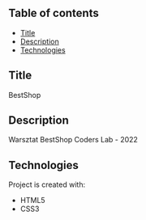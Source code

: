 ## Table of contents
* [Title](#title)
* [Description](#description)
* [Technologies](#technologies)

## Title
BestShop

## Description
Warsztat BestShop Coders Lab - 2022
	
## Technologies
Project is created with:
* HTML5
* CSS3
